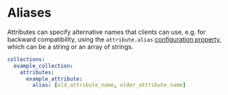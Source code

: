 # Aliases

Attributes can specify alternative names that clients can use, e.g. for
backward compatibility, using the `attribute.alias`
[configuration property](../usage/configuration.md#properties), which can be a
string or an array of strings.

```yml
collections:
  example_collection:
    attributes:
      example_attribute:
        alias: [old_attribute_name, older_attribute_name]
```
